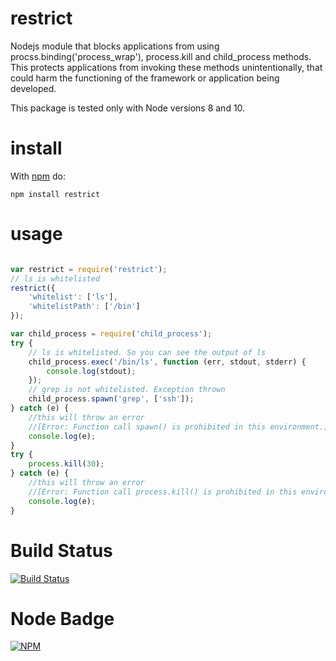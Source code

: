 # restrict

Nodejs module that blocks applications from using procss.binding('process_wrap'), process.kill and child_process methods.
This protects applications from invoking these methods unintentionally, that could harm the functioning of the framework or application being developed.

This package is tested only with Node versions 8 and 10.

# install

With [npm](http://npmjs.org) do:

```
npm install restrict
```

# usage
```js

var restrict = require('restrict');
// ls is whitelisted
restrict({
    'whitelist': ['ls'],
    'whitelistPath': ['/bin']
});

var child_process = require('child_process');
try {
    // ls is whitelisted. So you can see the output of ls
    child_process.exec('/bin/ls', function (err, stdout, stderr) {
        console.log(stdout);
    });
    // grep is not whitelisted. Exception thrown
    child_process.spawn('grep', ['ssh']);
} catch (e) {
    //this will throw an error
    //[Error: Function call spawn() is prohibited in this environment.]
    console.log(e);
}
try {
    process.kill(30);
} catch (e) {
    //this will throw an error
    //[Error: Function call process.kill() is prohibited in this environment.]
    console.log(e);
}
```
# Build Status

[![Build Status](https://secure.travis-ci.org/yahoo/node-restrict.png?branch=master)](http://travis-ci.org/yahoo/node-restrict)

# Node Badge

[![NPM](https://nodei.co/npm/restrict.png)](https://nodei.co/npm/restrict/)
